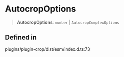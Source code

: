 # AutocropOptions

> **AutocropOptions**: `number` \| `AutocropComplexOptions`

## Defined in

plugins/plugin-crop/dist/esm/index.d.ts:73

